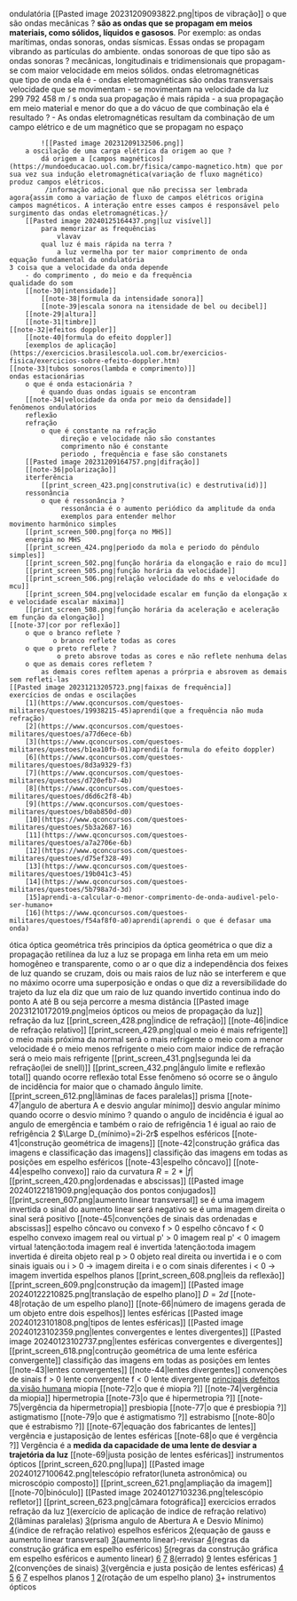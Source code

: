 
ondulatória
	[[Pasted image 20231209093822.png|tipos de vibração]]
	o que são ondas mecânicas ?
		**são as ondas que se propagam em meios materiais, como sólidos, líquidos e gasosos**. Por exemplo: as ondas marítimas, ondas sonoras, ondas sísmicas. Essas ondas se propagam vibrando as partículas do ambiente.
	ondas sonoroas
		de que tipo são as ondas sonoras ?
			mecânicas, longitudinais e tridimensionais que propagam-se com maior velocidade em meios sólidos.
	ondas eletromagnéticas	 
		que tipo de onda ela é
			- ondas eletromagnéticas são ondas transversais
		velocidade que se movimentam
			- se movimentam na velocidade da luz 299 792 458 m / s
		onda sua propagação é mais rápida
			- a sua propagação em meio material e menor do que a do vácuo
		de que combinação ela é resultado ?
			- As ondas eletromagnéticas resultam da combinação de um campo elétrico e de um magnético que se propagam no espaço
			
			![[Pasted image 20231209132506.png]]
		a oscilação de uma carga elétrica da origem ao que ?
			dá origem a [campos magnéticos](https://mundoeducacao.uol.com.br/fisica/campo-magnetico.htm) que por sua vez sua indução eletromagnética(variação de fluxo magnético) produz campos elétricos. 
			 /informação adicional que não precissa ser lembrada agora{assim como a variação de fluxo de campos elétricos origina campos magnéticos. A interação entre esses campos é responsável pelo surgimento das ondas eletromagnéticas.}/
		[[Pasted image 20240125164437.png|luz visível]]
			para memorizar as frequências
				vlavav
			qual luz é mais rápida na terra ?
				a luz vermelha por ter maior comprimento de onda
	equação fundamental da ondulatória
	3 coisa que a velocidade da onda depende
		- do comprimento , do meio e da frequência
	qualidade do som
		[[note-30|intensidade]]
			[[note-38|formula da intensidade sonora]]
			[[note-39|escala sonora na itensidade de bel ou decibel]]
		[[note-29|altura]]
		[[note-31|timbre]]
	[[note-32|efeitos doppler]]
		[[note-40|formula do efeito doppler]]
		[exemplos de aplicação](https://exercicios.brasilescola.uol.com.br/exercicios-fisica/exercicios-sobre-efeito-doppler.htm)
	[[note-33|tubos sonoros(lambda e comprimento)]]
    ondas estacionárias
		o que é onda estacionária ?
			é quando duas ondas iguais se encontram
	    [[note-34|velocidade da onda por meio da densidade]]
	fenômenos ondulatórios
		reflexão
		refração
			o que é constante na refração
			     direção e velocidade não são constantes
			     comprimento não é constante
				 periodo , frequência e fase são constanets		     
		[[Pasted image 20231209164757.png|difração]]
		[[note-36|polarização]]
		iterferência
			[[print_screen_423.png|construtiva(ic) e destrutiva(id)]]
		ressonância
			o que é ressonância ?
				 ressonância é o aumento periódico da amplitude da onda
				 exemplos para entender melhor
	movimento harmônico simples
		[[print_screen_500.png|força no MHS]]
        energia no MHS
		[[print_screen_424.png|periodo da mola e periodo do pêndulo simples]]
		[[print_screen_502.png|função horária da elongação e raio do mcu]]
        [[print_screen_505.png|função horária da velocidade]]
	    [[print_screen_506.png|relação velocidade do mhs e velocidade do mcu]]
		[[print_screen_504.png|velocidade escalar em função da elongação x e velocidade escalar máxima]]
		[[print_screen_508.png|função horária da aceleração e aceleração em função da elongação]]
	[[note-37|cor por reflexão]]
		o que o branco reflete ?
			   o branco reflete todas as cores
		o que o preto reflete ?
				o preto absrove todas as cores e não reflete nenhuma delas
		o que as demais cores refletem ?
			as demais cores refltem apenas a prórpria e absrovem as demais sem refleti-las
	[[Pasted image 20231213205723.png|faixas de frequência]]
	exercícios de ondas e oscilações
		[1](https://www.qconcursos.com/questoes-militares/questoes/19938215-45)aprendi(que a frequência não muda refração)
		[2](https://www.qconcursos.com/questoes-militares/questoes/a77d6ece-6b)
		[3](https://www.qconcursos.com/questoes-militares/questoes/b1ea10fb-01)aprendi(a formula do efeito doppler)
		[6](https://www.qconcursos.com/questoes-militares/questoes/8d3a9329-f3)
		[7](https://www.qconcursos.com/questoes-militares/questoes/d720efb7-4b)
		[8](https://www.qconcursos.com/questoes-militares/questoes/d6d6c2f8-4b)
		[9](https://www.qconcursos.com/questoes-militares/questoes/b0ab850d-d0)
		[10](https://www.qconcursos.com/questoes-militares/questoes/5b3a2687-16)
		[11](https://www.qconcursos.com/questoes-militares/questoes/a7a2706e-6b)
		[12](https://www.qconcursos.com/questoes-militares/questoes/d75ef328-49)
		[13](https://www.qconcursos.com/questoes-militares/questoes/19b041c3-45)
		[14](https://www.qconcursos.com/questoes-militares/questoes/5b798a7d-3d)
		[15]aprendi-a-calcular-o-menor-comprimento-de-onda-audivel-pelo-ser-humano+
		[16](https://www.qconcursos.com/questoes-militares/questoes/f54af8f0-a0)aprendi(aprendi o que é defasar uma onda)
ótica
	óptica geométrica
		três principios da óptica geométrica
			o que diz  a propagação retilínea da luz
				 a luz se propaga em linha reta em um meio homogêneo e transparente, como o ar 
			o que diz a independência dos feixes de luz
				 quando se cruzam, dois ou mais raios de luz não se interferem e que no máximo ocorre uma superposição e ondas
			o que diz a reversibilidade do trajeto da luz
				ela diz que um raio de luz quando invertido continua indo do ponto A até B ou seja percorre a mesma distância
		[[Pasted image 20231210172019.png|meios ópticos ou meios de propagação da luz]]
	refração da luz
		[[print_screen_428.png|indice de refração]]
		[[note-46|indice de refração relativo]]
		[[print_screen_429.png|qual o meio é mais refrigente]]
			o meio mais próxima da normal será o mais refrigente
			o meio com a menor velocidade é o meio menos refrigente
			o meio com maior indice de refração será o meio mais refrigente
		[[print_screen_431.png|segunda lei da refração(lei de snell)]]
		[[print_screen_432.png|ângulo limite e reflexão total]]
			quando ocorre reflexão total
				 Esse fenômeno só ocorre se o ângulo de incidência for maior que o chamado ângulo limite.	 	 
		[[print_screen_612.png|lâminas de faces paralelas]]
		prisma
			[[note-47|angulo de abertura A e desvio angular mínimo]]
			desvio angular mínimo
				quando ocorre o desvio mínimo ?
					quando o angulo de incidência é igual ao angulo de emergência e também o raio de refrigência 1 é igual ao raio de refrigência 2
					 $\Large D_{mínimo}=2i-2r$
	espelhos esféricos
		[[note-41|construção geométrica de imagens]]
		[[note-42|construção gráfica das imagens e classificação das imagens]]
		classifição das imagens em todas as posições em espelho esféricos
			[[note-43|espelho côncavo]]
			[[note-44|espelho convexo]]
		raio da curvatura
			$R=2*|f|$
		[[print_screen_420.png|ordenadas e abscissas]]
		[[Pasted image 20240122181909.png|equação dos pontos conjugados]]
		[[print_screen_607.png|aumento linear transversal]]
			 se é uma imagem invertida o sinal do aumento linear será negativo
			 se é uma imagem direita o sinal será positivo
		[[note-45|convenções de sinais das ordenadas e abscissas]]
			espelho côncavo ou convexo
				f > 0 espelho côncavo
				f < 0 espelho convexo
			imagem real  ou virtual 
				p' > 0 imagem real 
				p' < 0 imagem virtual
				!atenção:toda imagem real é invertida
				!atenção:toda imagem invertida é direita
			objeto real
				p > 0 objeto real
			direita ou invertida
				i e o com sinais iguais ou i > 0 -> imagem direita
				i e o com sinais diferentes i < 0 -> imagem invertida
	espelhos planos
		[[print_screen_608.png|leis da reflexão]]
		[[print_screen_609.png|construção da imagem]]
		[[Pasted image 20240122210825.png|translação de espelho plano]]
			$D=2d$
	    [[note-48|rotação de um espelho plano]]
		[[note-66|número de imagens gerada de um objeto entre dois espelhos]]
	lentes esféricas
		[[Pasted image 20240123101808.png|tipos de lentes esféricas]]
		[[Pasted image 20240123102359.png|lentes convergentes e lentes divergentes]]
		[[Pasted image 20240123102737.png|lentes esféricas convergentes e divergentes]]		
		[[print_screen_618.png|contrução geométrica de uma lente esférica convergente]]
		classifição das imagens em todas as posições em lentes
			[[note-43|lentes convergentes]]
			[[note-44|lentes divergentes]]
		convenções de sinais
			f > 0 lente convergente
			f < 0 lente divergente
		[principais defeitos da visão humana](https://www.infoescola.com/optica/anomalias-da-visao/)
				miopia
					[[note-72|o que é miopia ?]]
					[[note-74|vergência da miopia]]
				hipermetropia
					[[note-73|o que é hipermetropia ?]]
					[[note-75|vergência da hipermetropia]]
				presbiopia
					[[note-77|o que é presbiopia ?]]
				astigmatismo
					[[note-79|o que é astigmatismo ?]]
				estrabismo
					[[note-80|o que é estrabismo ?]]
		[[note-67|equação dos fabricantes de lentes]]
		vergência e justaposição de lentes esféricas
			[[note-68|o que é vergência ?]]
				Vergência é a **medida da capacidade de uma lente de desviar a trajetória da luz**
			[[note-69|justa posição de lentes esféricas]]
	instrumentos ópticos
		[[print_screen_620.png|lupa]]
		[[Pasted image 20240127100642.png|telescópio refrator(luneta astronômica) ou microscópio composto]]
		[[print_screen_621.png|ampliação da imagem]]
		[[note-70|binóculo]]
		[[Pasted image 20240127103236.png|telescópio refletor]]
		[[print_screen_623.png|câmara fotográfica]]
	exercicios errados 
		refração da luz
			 [1](https://www.qconcursos.com/questoes-militares/questoes/a79bf388-6b)(exercício de aplicação de indice de refração relativo)
			 [2](https://www.qconcursos.com/questoes-militares/questoes/464932f5-49)(lâminas paralelas)
			 [3](https://www.qconcursos.com/questoes-militares/questoes/67bd5226-86)(prisma angulo de Abertura A e Desvio Mínimo)
			 [4](https://www.qconcursos.com/questoes-militares/questoes/fdac0247-f8)(indice de refração relativo)
		espelhos esféricos
			 [2](https://www.qconcursos.com/questoes-militares/questoes/b200bff0-01)(equação de gauss e aumento linear transversal)
			 [3](https://www.qconcursos.com/questoes-militares/questoes/fd9cb722-f8)(aumento linear)-revisar
			 [4](https://www.qconcursos.com/questoes-militares/questoes/8d1008f3-f3)(regras da construção gráfica em espelho esféricos)
			 [5](https://www.qconcursos.com/questoes-militares/questoes/21195fa9-4d)(regras da construção gráfica em espelho esféricos e aumento linear)
			 [6](https://www.qconcursos.com/questoes-militares/questoes/588cc633-ad)
			 [7](https://www.qconcursos.com/questoes-militares/questoes/dfc47b82-55)
			 [8](https://www.qconcursos.com/questoes-militares/questoes/e7e73317-4d)(errado)
			 [9](https://www.qconcursos.com/questoes-militares/questoes/516262b9-dc)
		lentes esféricas
			[1](https://www.qconcursos.com/questoes-militares/questoes/463d0095-49)
			[2](https://www.qconcursos.com/questoes-militares/questoes/78fe711f-bf)(convenções de sinais)
			[3](https://www.qconcursos.com/questoes-militares/questoes/d7a607c9-49)(vergência e justa posição de lentes esféricas)
			[4](https://www.qconcursos.com/questoes-militares/questoes/d798e137-49)
			[5](https://www.qconcursos.com/questoes-militares/questoes/b94c35e8-3d)
			[6](https://www.qconcursos.com/questoes-militares/questoes/4db919ad-42)
			[7](https://www.qconcursos.com/questoes-militares/questoes/4db919ad-42)
		espelhos planos
			[1](https://www.qconcursos.com/questoes-militares/questoes/79017296-bf)
			[2](https://www.qconcursos.com/questoes-militares/questoes/9d59824f-50)(rotação de um espelho plano)
			[3](https://www.qconcursos.com/questoes-militares/questoes/763aebc5-55)+
		instrumentos ópticos
			